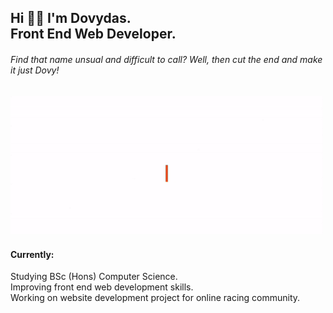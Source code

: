 
<h2>Hi 👋🏻 I'm Dovydas.<br>Front End Web Developer.</h2>
<h6>Find that name unsual and difficult to call? Well, then cut the end and make it just Dovy!</h6> 
<img src="https://github.com/justdovy/justdovy/blob/main/banner_execute.gif" width="500px">

<h4>Currently:</h4>
Studying BSc (Hons) Computer Science.<br/>
Improving front end web development skills.<br/>
Working on website development project for online racing community.
<!--
![BANNER](https://github.com/justdovy/justdovy/blob/main/Artboard%201.png)
-->











<!--
**justdovy/justdovy** is a ✨ _special_ ✨ repository because its `README.md` (this file) appears on your GitHub profile.

Here are some ideas to get you started:

- 🔭 I’m currently working on ...
- 🌱 I’m currently learning ...
- 👯 I’m looking to collaborate on ...
- 🤔 I’m looking for help with ...
- 💬 Ask me about ...
- 📫 How to reach me: ...
- 😄 Pronouns: ...
- ⚡ Fun fact: ...
-->
